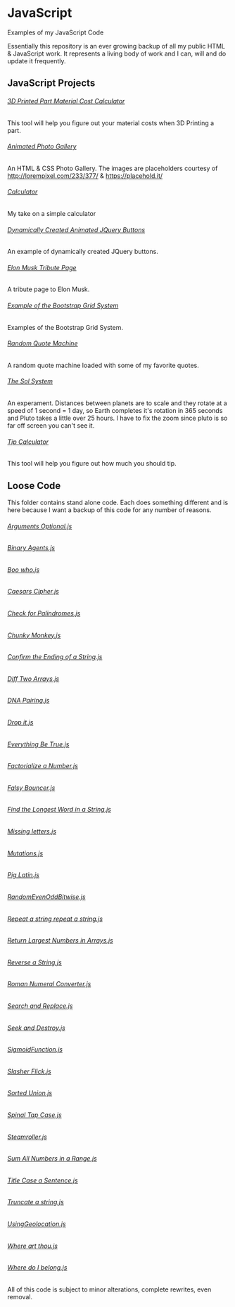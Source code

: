 # JavaScript
Examples of my JavaScript Code

Essentially this repository is an ever growing backup of all my public HTML & JavaScript work. It represents a living body of work and I can, will and do update it frequently.

## JavaScript Projects

###### [3D Printed Part Material Cost Calculator](https://github.com/geekgirljoy/JavaScript/tree/master/Projects/3D%20Printed%20Part%20Material%20Cost%20Calculator)
This tool will help you figure out your material costs when 3D Printing a part.

###### [Animated Photo Gallery](https://github.com/geekgirljoy/JavaScript/tree/master/Projects/Animated%20Photo%20Gallery)
An HTML & CSS Photo Gallery. The images are placeholders courtesy of http://lorempixel.com/233/377/ & https://placehold.it/

###### [Calculator](https://github.com/geekgirljoy/JavaScript/tree/master/Projects/Calculator)
My take on a simple calculator

###### [Dynamically Created Animated JQuery Buttons](Projects/Dynamically%20Created%20Animated%20JQuery%20Buttons)
An example of dynamically created JQuery buttons.

###### [Elon Musk Tribute Page](https://github.com/geekgirljoy/JavaScript/tree/master/Projects/Elon%20Musk%20Tribute%20Page)
A tribute page to Elon Musk.

###### [Example of the Bootstrap Grid System](https://github.com/geekgirljoy/JavaScript/tree/master/Projects/Example%20of%20the%20Bootstrap%20Grid%20System)
Examples of the Bootstrap Grid System.

###### [Random Quote Machine](https://github.com/geekgirljoy/JavaScript/tree/master/Projects/Random%20Quote%20Machine)
A random quote machine loaded with some of my favorite quotes.

###### [The Sol System](https://github.com/geekgirljoy/JavaScript/tree/master/Projects/The%20Sol%20System)
An experament. Distances between planets are to scale and they rotate at a speed of 1 second = 1 day, so Earth completes it's rotation in 365 seconds and Pluto  takes a little over 25 hours.  I have to fix the zoom since pluto is so far off screen you can't see it.

###### [Tip Calculator](https://github.com/geekgirljoy/JavaScript/tree/master/Projects/%20Tip%20Calculator)
This tool will help you figure out how much you should tip.


## Loose Code
This folder contains stand alone code. Each does something different and is here because I want a backup of this code for any number of reasons.                                
###### [Arguments Optional.js](https://github.com/geekgirljoy/JavaScript/blob/master/Loose%20Code/Arguments%20Optional.js)
###### [Binary Agents.js](https://github.com/geekgirljoy/JavaScript/blob/master/Loose%20Code/Binary%20Agents.js)
###### [Boo who.js](https://github.com/geekgirljoy/JavaScript/blob/master/Loose%20Code/Boo%20who.js)
###### [Caesars Cipher.js](https://github.com/geekgirljoy/JavaScript/blob/master/Loose%20Code/Caesars%20Cipher.js)
###### [Check for Palindromes.js](https://github.com/geekgirljoy/JavaScript/blob/master/Loose%20Code/Check%20for%20Palindromes.js)
###### [Chunky Monkey.js](https://github.com/geekgirljoy/JavaScript/blob/master/Loose%20Code/Chunky%20Monkey.js)
###### [Confirm the Ending of a String.js](https://github.com/geekgirljoy/JavaScript/blob/master/Loose%20Code/Confirm%20the%20Ending%20of%20a%20String.js)
###### [Diff Two Arrays.js](https://github.com/geekgirljoy/JavaScript/blob/master/Loose%20Code/Diff%20Two%20Arrays.js)
###### [DNA Pairing.js](https://github.com/geekgirljoy/JavaScript/blob/master/Loose%20Code/DNA%20Pairing.js)
###### [Drop it.js](https://github.com/geekgirljoy/JavaScript/blob/master/Loose%20Code/Drop%20it.js)
###### [Everything Be True.js](https://github.com/geekgirljoy/JavaScript/blob/master/Loose%20Code/Everything%20Be%20True.js)
###### [Factorialize a Number.js](https://github.com/geekgirljoy/JavaScript/blob/master/Loose%20Code/Factorialize%20a%20Number.js)
###### [Falsy Bouncer.js](https://github.com/geekgirljoy/JavaScript/blob/master/Loose%20Code/Falsy%20Bouncer.js)
###### [Find the Longest Word in a String.js](https://github.com/geekgirljoy/JavaScript/blob/master/Loose%20Code/Find%20the%20Longest%20Word%20in%20a%20String.js)
###### [Missing letters.js](https://github.com/geekgirljoy/JavaScript/blob/master/Loose%20Code/Missing%20letters.js)
###### [Mutations.js](https://github.com/geekgirljoy/JavaScript/blob/master/Loose%20Code/Mutations.js)
###### [Pig Latin.js](https://github.com/geekgirljoy/JavaScript/blob/master/Loose%20Code/Pig%20Latin.js)
###### [RandomEvenOddBitwise.js](https://github.com/geekgirljoy/JavaScript/blob/master/Loose%20Code/RandomEvenOddBitwise.js)
###### [Repeat a string repeat a string.js](https://github.com/geekgirljoy/JavaScript/blob/master/Loose%20Code/Repeat%20a%20string%20repeat%20a%20string.js)
###### [Return Largest Numbers in Arrays.js](https://github.com/geekgirljoy/JavaScript/blob/master/Loose%20Code/Return%20Largest%20Numbers%20in%20Arrays.js)
###### [Reverse a String.js](https://github.com/geekgirljoy/JavaScript/blob/master/Loose%20Code/Reverse%20a%20String.js)
###### [Roman Numeral Converter.js](https://github.com/geekgirljoy/JavaScript/blob/master/Loose%20Code/Roman%20Numeral%20Converter.js)
###### [Search and Replace.js](https://github.com/geekgirljoy/JavaScript/blob/master/Loose%20Code/Search%20and%20Replace.js)
###### [Seek and Destroy.js](https://github.com/geekgirljoy/JavaScript/blob/master/Loose%20Code/Seek%20and%20Destroy.js)
###### [SigmoidFunction.js](https://github.com/geekgirljoy/JavaScript/blob/master/Loose%20Code/SigmoidFunction.js)
###### [Slasher Flick.js](https://github.com/geekgirljoy/JavaScript/blob/master/Loose%20Code/Slasher%20Flick.js)
###### [Sorted Union.js](https://github.com/geekgirljoy/JavaScript/blob/master/Loose%20Code/Sorted%20Union.js)
###### [Spinal Tap Case.js](https://github.com/geekgirljoy/JavaScript/blob/master/Loose%20Code/Spinal%20Tap%20Case.js)
###### [Steamroller.js](https://github.com/geekgirljoy/JavaScript/blob/master/Loose%20Code/Steamroller.js)
###### [Sum All Numbers in a Range.js](https://github.com/geekgirljoy/JavaScript/blob/master/Loose%20Code/Sum%20All%20Numbers%20in%20a%20Range.js)
###### [Title Case a Sentence.js](https://github.com/geekgirljoy/JavaScript/blob/master/Loose%20Code/Title%20Case%20a%20Sentence.js)
###### [Truncate a string.js](https://github.com/geekgirljoy/JavaScript/blob/master/Loose%20Code/Truncate%20a%20string.js)
###### [UsingGeolocation.js](https://github.com/geekgirljoy/JavaScript/blob/master/Loose%20Code/UsingGeolocation.js)
###### [Where art thou.js](https://github.com/geekgirljoy/JavaScript/blob/master/Loose%20Code/Where%20art%20thou.js)
###### [Where do I belong.js](https://github.com/geekgirljoy/JavaScript/blob/master/Loose%20Code/Wherevdo%20I%20belong.js)



All of this code is subject to minor alterations, complete rewrites, even removal.
